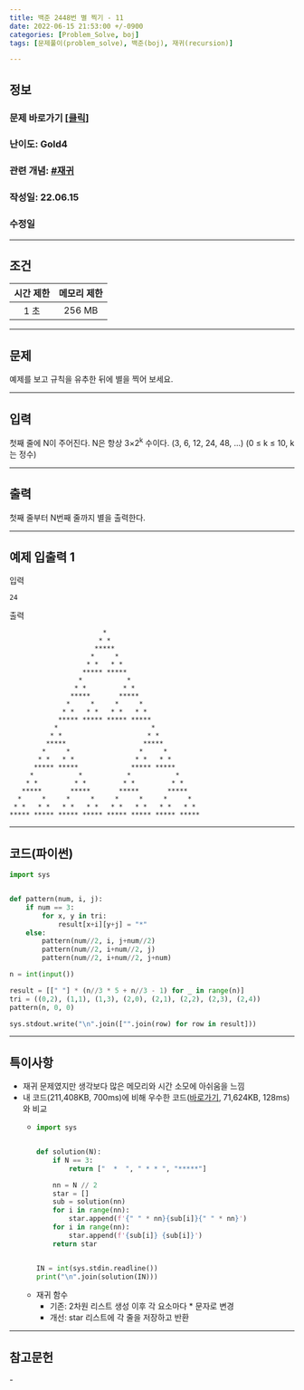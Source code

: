 ```yaml
---
title: 백준 2448번 별 찍기 - 11
date: 2022-06-15 21:53:00 +/-0900
categories: [Problem_Solve, boj]
tags: [문제풀이(problem_solve), 백준(boj), 재귀(recursion)]

---
```

## 정보
### 문제 바로가기 [[클릭](https://www.acmicpc.net/problem/2448)]
### 난이도: Gold4
### 관련 개념: [#재귀](https://www.acmicpc.net/problemset?sort=ac_desc&algo=62)
### 작성일: 22.06.15
### 수정일

---
## 조건

시간 제한|메모리 제한
:---:|:---:
1 초|256 MB

---
## 문제
예제를 보고 규칙을 유추한 뒤에 별을 찍어 보세요.

---
## 입력
첫째 줄에 N이 주어진다. N은 항상 3×2<sup>k</sup> 수이다. (3, 6, 12, 24, 48, ...) (0 ≤ k ≤ 10, k는 정수)

---
## 출력
첫째 줄부터 N번째 줄까지 별을 출력한다.

---
## 예제 입출력 1
입력
```
24
```

출력
```
                       *                        
                      * *                       
                     *****                      
                    *     *                     
                   * *   * *                    
                  ***** *****                   
                 *           *                  
                * *         * *                 
               *****       *****                
              *     *     *     *               
             * *   * *   * *   * *              
            ***** ***** ***** *****             
           *                       *            
          * *                     * *           
         *****                   *****          
        *     *                 *     *         
       * *   * *               * *   * *        
      ***** *****             ***** *****       
     *           *           *           *      
    * *         * *         * *         * *     
   *****       *****       *****       *****    
  *     *     *     *     *     *     *     *   
 * *   * *   * *   * *   * *   * *   * *   * *  
***** ***** ***** ***** ***** ***** ***** *****
```

---
## 코드(파이썬)
```python
import sys


def pattern(num, i, j):
    if num == 3:
        for x, y in tri:
            result[x+i][y+j] = "*"
    else:
        pattern(num//2, i, j+num//2)
        pattern(num//2, i+num//2, j)
        pattern(num//2, i+num//2, j+num)

n = int(input())

result = [[" "] * (n//3 * 5 + n//3 - 1) for _ in range(n)]
tri = ((0,2), (1,1), (1,3), (2,0), (2,1), (2,2), (2,3), (2,4))
pattern(n, 0, 0)

sys.stdout.write("\n".join(["".join(row) for row in result]))

```

---
## 특이사항
- 재귀 문제였지만 생각보다 많은 메모리와 시간 소모에 아쉬움을 느낌
- 내 코드(211,408KB, 700ms)에 비해 우수한 코드([바로가기](https://www.acmicpc.net/source/44488946), 71,624KB, 128ms)와 비교
  - ```python
    import sys


    def solution(N):
        if N == 3:
            return ["  *  ", " * * ", "*****"]

        nn = N // 2
        star = []
        sub = solution(nn)
        for i in range(nn):
            star.append(f'{" " * nn}{sub[i]}{" " * nn}')
        for i in range(nn):
            star.append(f'{sub[i]} {sub[i]}')
        return star


    IN = int(sys.stdin.readline())
    print("\n".join(solution(IN)))
    ```
  - 재귀 함수
    - 기존: 2차원 리스트 생성 이후 각 요소마다 * 문자로 변경
    - 개선: star 리스트에 각 줄을 저장하고 반환

---
## 참고문헌
\-
